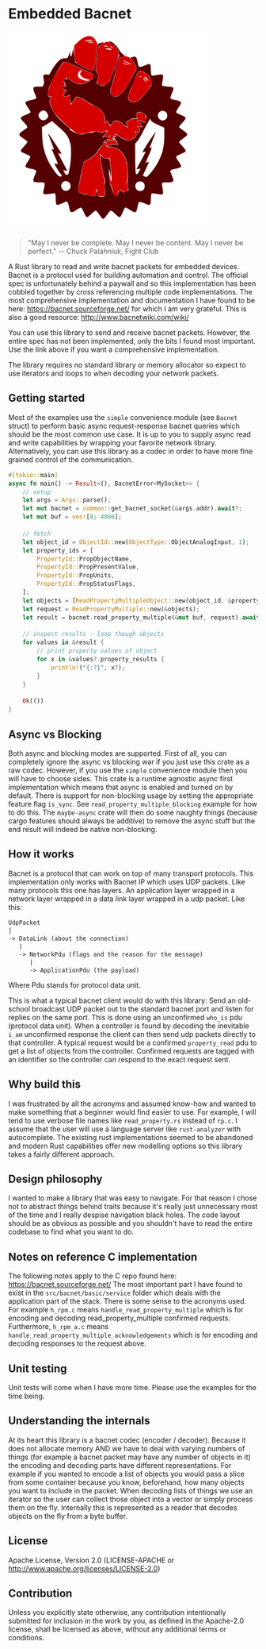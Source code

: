 # Embedded Bacnet

<img src="logo.svg" alt="an obscure reference to a movie" width="400"/>

> "May I never be complete. May I never be content. May I never be perfect."
-- Chuck Palahniuk, Fight Club 

A Rust library to read and write bacnet packets for embedded devices. Bacnet is a protocol used for building automation and control. 
The official spec is unfortunately behind a paywall and so this implementation has been cobbled together by cross referencing multiple code implementations.
The most comprehensive implementation and documentation I have found to be here: https://bacnet.sourceforge.net/ for which I am very grateful. This is also a good resource: http://www.bacnetwiki.com/wiki/

You can use this library to send and receive bacnet packets. However, the entire spec has not been implemented, only the bits I found most important. Use the link above if you want a comprehensive implementation. 

The library requires no standard library or memory allocator so expect to use iterators and loops to when decoding your network packets.

## Getting started

Most of the examples use the `simple` convenience module (see `Bacnet` struct) to perform basic async request-response bacnet queries which should be the most common use case. It is up to you to supply async read and write capabilities by wrapping your favorite network library. Alternatively, you can use this library as a codec in order to have more fine grained control of the communication.

```rust
#[tokio::main]
async fn main() -> Result<(), BacnetError<MySocket>> {
    // setup
    let args = Args::parse();
    let mut bacnet = common::get_bacnet_socket(&args.addr).await?;
    let mut buf = vec![0; 4096];

    // fetch
    let object_id = ObjectId::new(ObjectType::ObjectAnalogInput, 1);
    let property_ids = [
        PropertyId::PropObjectName,
        PropertyId::PropPresentValue,
        PropertyId::PropUnits,
        PropertyId::PropStatusFlags,
    ];
    let objects = [ReadPropertyMultipleObject::new(object_id, &property_ids)];
    let request = ReadPropertyMultiple::new(&objects);
    let result = bacnet.read_property_multiple(&mut buf, request).await?;

    // inspect results - loop though objects
    for values in &result {
        // print property values of object
        for x in &values?.property_results {
            println!("{:?}", x?);
        }
    }

    Ok(())
}
```

## Async vs Blocking

Both async and blocking modes are supported. First of all, you can completely ignore the async vs blocking war if you just use this crate as a raw codec. However, if you use the `simple` convenience module then you will have to choose sides. 
This crate is a runtime agnostic async first implementation which means that async is enabled and turned on by default. There is support for non-blocking usage by setting the appropriate feature flag `is_sync`. See `read_property_multiple_blocking` example for how to do this. 
The `maybe-async` crate will then do some naughty things (because cargo features should always be additive) to remove the async stuff but the end result will indeed be native non-blocking.

## How it works

Bacnet is a protocol that can work on top of many transport protocols. This implementation only works with Bacnet IP which uses UDP packets. Like many protocols this one has layers. 
An application layer wrapped in a network layer wrapped in a data link layer wrapped in a udp packet. Like this:

```
UdpPacket
|
-> DataLink (about the connection)
   |
   -> NetworkPdu (flags and the reason for the message)
      |
      -> ApplicationPdu (the payload)
```

Where Pdu stands for protocol data unit.

This is what a typical bacnet client would do with this library: Send an old-school broadcast UDP packet out to the standard bacnet port and listen for replies on the same port. 
This is done using an unconfirmed `who_is` pdu (protocol data unit). When a controller is found by decoding the inevitable `i_am` unconfirmed response the client can then send udp packets directly to that controller.
A typical request would be a confirmed `property_read` pdu to get a list of objects from the controller. Confirmed requests are tagged with an identifier so the controller can respond to the exact request sent.

## Why build this

I was frustrated by all the acronyms and assumed know-how and wanted to make something that a beginner would find easier to use. 
For example, I will tend to use verbose file names like `read_property.rs` instead of `rp.c`. I assume that the user will use a language server like `rust-analyzer` with autocomplete.
The existing rust implementations seemed to be abandoned and modern Rust capabilities offer new modelling options so this library takes a fairly different approach.

## Design philosophy

I wanted to make a library that was easy to navigate.
For that reason I chose not to abstract things behind traits because it's really just unnecessary most of the time and I really despise navigation black holes.
The code layout should be as obvious as possible and you shouldn't have to read the entire codebase to find what you want to do. 

## Notes on reference C implementation

The following notes apply to the C repo found here: https://bacnet.sourceforge.net/
The most important part I have found to exist in the `src/bacnet/basic/service` folder which deals with the application part of the stack. 
There is some sense to the acronyms used. 
For example `h_rpm.c` means `handle_read_property_multiple` which is for encoding and decoding read_property_multiple confirmed requests.
Furthermore, `h_rpm_a.c` means `handle_read_property_multiple_acknowledgements` which is for encoding and decoding responses to the request above.

## Unit testing

Unit tests will come when I have more time. Please use the examples for the time being.

## Understanding the internals

At its heart this library is a bacnet codec (encoder / decoder). Because it does not allocate memory AND we have to deal with varying numbers of things (for example a bacnet packet may have any number
of objects in it) the encoding and decoding parts have different representations. 
For example if you wanted to encode a list of objects you would pass a slice from some container because you know, beforehand, how many objects you want to include in the packet. 
When decoding lists of things we use an iterator so the user can collect those object into a vector or simply process them on the fly. 
Internally this is represented as a reader that decodes objects on the fly from a byte buffer.

## License

Apache License, Version 2.0 (LICENSE-APACHE or http://www.apache.org/licenses/LICENSE-2.0)

## Contribution

Unless you explicitly state otherwise, any contribution intentionally submitted for inclusion in the work by you, as defined in the Apache-2.0 license, shall be licensed as above, without any additional terms or conditions.